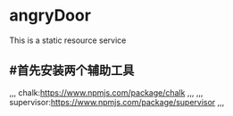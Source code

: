 # angryDoor
This is a static resource service

#首先安装两个辅助工具
---
,,,
chalk:https://www.npmjs.com/package/chalk
,,,
,,,
supervisor:https://www.npmjs.com/package/supervisor
,,,